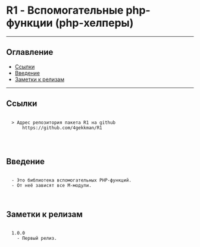 # R1 - Вспомогательные php-функции (php-хелперы)
---
## Оглавление

  - [Ссылки](#link1)
  - [Введение](#link2)
  - [Заметки к релизам](#link100)

---

## Ссылки <a id="link1"></a>
```

  > Адрес репозитория пакета R1 на github
      https://github.com/4gekkman/R1

	
			
```

## Введение <a id="link2"></a>
```

  - Это библиотека вспомогательных PHP-функций.
  - От неё зависят все M-модули.

 
```
## Заметки к релизам <a id="link100"></a>
```

  1.0.0
    - Первый релиз.

```










